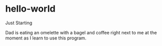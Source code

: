 # hello-world
Just Starting

Dad is eating an omelette with a bagel and coffee right next to me at the moment as I learn to use this program. 
